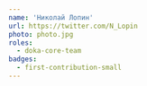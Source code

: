 ```yaml
---
name: 'Николай Лопин'
url: https://twitter.com/N_Lopin
photo: photo.jpg
roles:
  - doka-core-team
badges:
  - first-contribution-small
---
```

